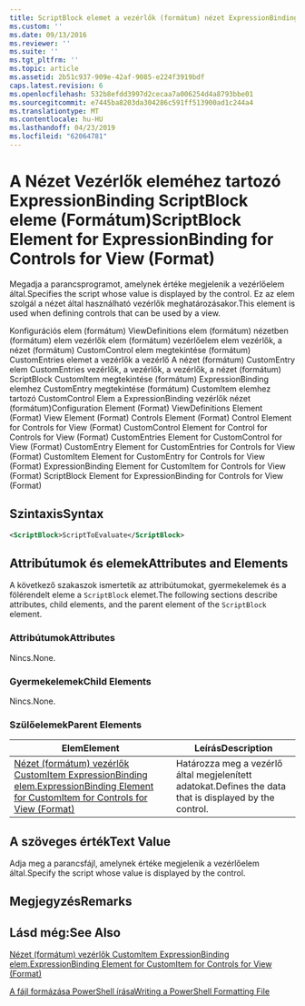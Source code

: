 ```yaml
---
title: ScriptBlock elemet a vezérlők (formátum) nézet ExpressionBinding |} A Microsoft Docs
ms.custom: ''
ms.date: 09/13/2016
ms.reviewer: ''
ms.suite: ''
ms.tgt_pltfrm: ''
ms.topic: article
ms.assetid: 2b51c937-909e-42af-9085-e224f3919bdf
caps.latest.revision: 6
ms.openlocfilehash: 532b8efdd3997d2cecaa7a006254d4a8793bbe01
ms.sourcegitcommit: e7445ba8203da304286c591ff513900ad1c244a4
ms.translationtype: MT
ms.contentlocale: hu-HU
ms.lasthandoff: 04/23/2019
ms.locfileid: "62064781"
---
```

# <a name="scriptblock-element-for-expressionbinding-for-controls-for-view-format"></a><span data-ttu-id="28b86-102">A Nézet Vezérlők eleméhez tartozó ExpressionBinding ScriptBlock eleme (Formátum)</span><span class="sxs-lookup"><span data-stu-id="28b86-102">ScriptBlock Element for ExpressionBinding for Controls for View (Format)</span></span>

<span data-ttu-id="28b86-103">Megadja a parancsprogramot, amelynek értéke megjelenik a vezérlőelem által.</span><span class="sxs-lookup"><span data-stu-id="28b86-103">Specifies the script whose value is displayed by the control.</span></span> <span data-ttu-id="28b86-104">Ez az elem szolgál a nézet által használható vezérlők meghatározásakor.</span><span class="sxs-lookup"><span data-stu-id="28b86-104">This element is used when defining controls that can be used by a view.</span></span>

<span data-ttu-id="28b86-105">Konfigurációs elem (formátum) ViewDefinitions elem (formátum) nézetben (formátum) elem vezérlők elem (formátum) vezérlőelem elem vezérlők, a nézet (formátum) CustomControl elem megtekintése (formátum) CustomEntries elemet a vezérlők a vezérlő A nézet (formátum) CustomEntry elem CustomEntries vezérlők, a vezérlők, a vezérlők, a nézet (formátum) ScriptBlock CustomItem megtekintése (formátum) ExpressionBinding elemhez CustomEntry megtekintése (formátum) CustomItem elemhez tartozó CustomControl Elem a ExpressionBinding vezérlők nézet (formátum)</span><span class="sxs-lookup"><span data-stu-id="28b86-105">Configuration Element (Format) ViewDefinitions Element (Format) View Element (Format) Controls Element (Format) Control Element for Controls for View (Format) CustomControl Element for Control for Controls for View (Format) CustomEntries Element for CustomControl for View (Format) CustomEntry Element for CustomEntries for Controls for View (Format) CustomItem Element for CustomEntry for Controls for View (Format) ExpressionBinding Element for CustomItem for Controls for View (Format) ScriptBlock Element for ExpressionBinding for Controls for View (Format)</span></span>

## <a name="syntax"></a><span data-ttu-id="28b86-106">Szintaxis</span><span class="sxs-lookup"><span data-stu-id="28b86-106">Syntax</span></span>

```xml
<ScriptBlock>ScriptToEvaluate</ScriptBlock>
```

## <a name="attributes-and-elements"></a><span data-ttu-id="28b86-107">Attribútumok és elemek</span><span class="sxs-lookup"><span data-stu-id="28b86-107">Attributes and Elements</span></span>

<span data-ttu-id="28b86-108">A következő szakaszok ismertetik az attribútumokat, gyermekelemek és a fölérendelt eleme a `ScriptBlock` elemet.</span><span class="sxs-lookup"><span data-stu-id="28b86-108">The following sections describe attributes, child elements, and the parent element of the `ScriptBlock` element.</span></span>

### <a name="attributes"></a><span data-ttu-id="28b86-109">Attribútumok</span><span class="sxs-lookup"><span data-stu-id="28b86-109">Attributes</span></span>

<span data-ttu-id="28b86-110">Nincs.</span><span class="sxs-lookup"><span data-stu-id="28b86-110">None.</span></span>

### <a name="child-elements"></a><span data-ttu-id="28b86-111">Gyermekelemek</span><span class="sxs-lookup"><span data-stu-id="28b86-111">Child Elements</span></span>

<span data-ttu-id="28b86-112">Nincs.</span><span class="sxs-lookup"><span data-stu-id="28b86-112">None.</span></span>

### <a name="parent-elements"></a><span data-ttu-id="28b86-113">Szülőelemek</span><span class="sxs-lookup"><span data-stu-id="28b86-113">Parent Elements</span></span>

|<span data-ttu-id="28b86-114">Elem</span><span class="sxs-lookup"><span data-stu-id="28b86-114">Element</span></span>|<span data-ttu-id="28b86-115">Leírás</span><span class="sxs-lookup"><span data-stu-id="28b86-115">Description</span></span>|
|-------------|-----------------|
|[<span data-ttu-id="28b86-116">Nézet (formátum) vezérlők CustomItem ExpressionBinding elem.</span><span class="sxs-lookup"><span data-stu-id="28b86-116">ExpressionBinding Element for CustomItem for Controls for View (Format)</span></span>](./expressionbinding-element-for-customitem-for-controls-for-view-format.md)|<span data-ttu-id="28b86-117">Határozza meg a vezérlő által megjelenített adatokat.</span><span class="sxs-lookup"><span data-stu-id="28b86-117">Defines the data that is displayed by the control.</span></span>|

## <a name="text-value"></a><span data-ttu-id="28b86-118">A szöveges érték</span><span class="sxs-lookup"><span data-stu-id="28b86-118">Text Value</span></span>

<span data-ttu-id="28b86-119">Adja meg a parancsfájl, amelynek értéke megjelenik a vezérlőelem által.</span><span class="sxs-lookup"><span data-stu-id="28b86-119">Specify the script whose value is displayed by the control.</span></span>

## <a name="remarks"></a><span data-ttu-id="28b86-120">Megjegyzés</span><span class="sxs-lookup"><span data-stu-id="28b86-120">Remarks</span></span>

## <a name="see-also"></a><span data-ttu-id="28b86-121">Lásd még:</span><span class="sxs-lookup"><span data-stu-id="28b86-121">See Also</span></span>

[<span data-ttu-id="28b86-122">Nézet (formátum) vezérlők CustomItem ExpressionBinding elem.</span><span class="sxs-lookup"><span data-stu-id="28b86-122">ExpressionBinding Element for CustomItem for Controls for View (Format)</span></span>](./expressionbinding-element-for-customitem-for-controls-for-view-format.md)

[<span data-ttu-id="28b86-123">A fájl formázása PowerShell írása</span><span class="sxs-lookup"><span data-stu-id="28b86-123">Writing a PowerShell Formatting File</span></span>](./writing-a-powershell-formatting-file.md)
